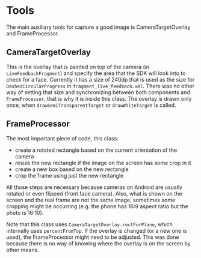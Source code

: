 # Tools

The main auxiliary tools for capture a good image is CameraTargetOverlay and FrameProcessor.

## CameraTargetOverlay

This is the overlay that is painted on top of the camera (in `LiveFeedbackFragment`) and specify the area that the SDK will look into to check for a face.
Currently it has a size of 240dp that is used as the size for `DashedCircularProgress` in `fragment_live_feedback.xml`.
There was no other way of setting that size and synchronizing between both components and `FrameProcessor`, that is why it is inside this class.
The overlay is drawn only once, when `drawSemiTransparentTarget` or `drawWhiteTarget` is called.

## FrameProcessor

The most important piece of code, this class:
- create a rotated rectangle based on the current orientation of the camera
- resize the new rectangle if the image on the screen has some crop in it
- create a new box based on the new rectangle
- crop the frame using just the new rectangle

All those steps are necessary because cameras on Android are usually rotated or even flipped (front face camera).
Also, what is shown on the screen and the real frame are not the same image, sometimes some cropping might be occurring (e.g. the phone has 16:9 aspect ratio but the photo is 16:10).

Note that this class uses `CameraTargetOverlay.rectForPlane`, which internally uses `percentFromTop`. If the overlay is changed (or a new one is used), the FrameProcessor might need to be adjusted.
This was done because there is no way of knowing where the overlay is on the screen by other means.
